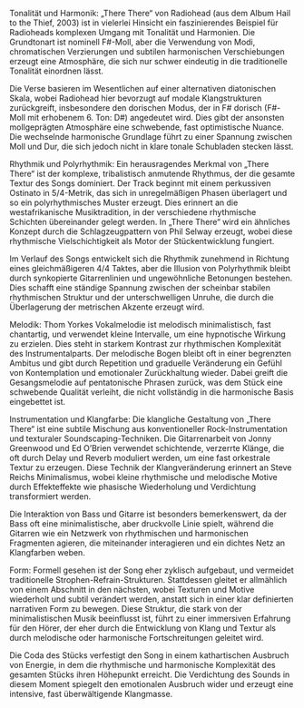 Tonalität und Harmonik:
„There There“ von Radiohead (aus dem Album Hail to the Thief, 2003) ist in vielerlei Hinsicht ein faszinierendes Beispiel für Radioheads komplexen Umgang mit Tonalität und Harmonien. Die Grundtonart ist nominell F#-Moll, aber die Verwendung von Modi, chromatischen Verzierungen und subtilen harmonischen Verschiebungen erzeugt eine Atmosphäre, die sich nur schwer eindeutig in die traditionelle Tonalität einordnen lässt.

Die Verse basieren im Wesentlichen auf einer alternativen diatonischen Skala, wobei Radiohead hier bevorzugt auf modale Klangstrukturen zurückgreift, insbesondere den dorischen Modus, der in F# dorisch (F#-Moll mit erhobenem 6. Ton: D#) angedeutet wird. Dies gibt der ansonsten mollgeprägten Atmosphäre eine schwebende, fast optimistische Nuance. Die wechselnde harmonische Grundlage führt zu einer Spannung zwischen Moll und Dur, die sich jedoch nicht in klare tonale Schubladen stecken lässt.

Rhythmik und Polyrhythmik:
Ein herausragendes Merkmal von „There There“ ist der komplexe, tribalistisch anmutende Rhythmus, der die gesamte Textur des Songs dominiert. Der Track beginnt mit einem perkussiven Ostinato in 5/4-Metrik, das sich in unregelmäßigen Phasen überlagert und so ein polyrhythmisches Muster erzeugt. Dies erinnert an die westafrikanische Musiktradition, in der verschiedene rhythmische Schichten übereinander gelegt werden. In „There There“ wird ein ähnliches Konzept durch die Schlagzeugpattern von Phil Selway erzeugt, wobei diese rhythmische Vielschichtigkeit als Motor der Stückentwicklung fungiert.

Im Verlauf des Songs entwickelt sich die Rhythmik zunehmend in Richtung eines gleichmäßigeren 4/4 Taktes, aber die Illusion von Polyrhythmik bleibt durch synkopierte Gitarrenlinien und ungewöhnliche Betonungen bestehen. Dies schafft eine ständige Spannung zwischen der scheinbar stabilen rhythmischen Struktur und der unterschwelligen Unruhe, die durch die Überlagerung der metrischen Akzente erzeugt wird.

Melodik:
Thom Yorkes Vokalmelodie ist melodisch minimalistisch, fast chantartig, und verwendet kleine Intervalle, um eine hypnotische Wirkung zu erzielen. Dies steht in starkem Kontrast zur rhythmischen Komplexität des Instrumentalparts. Der melodische Bogen bleibt oft in einer begrenzten Ambitus und gibt durch Repetition und graduelle Veränderung ein Gefühl von Kontemplation und emotionaler Zurückhaltung wieder. Dabei greift die Gesangsmelodie auf pentatonische Phrasen zurück, was dem Stück eine schwebende Qualität verleiht, die nicht vollständig in die harmonische Basis eingebettet ist.

Instrumentation und Klangfarbe:
Die klangliche Gestaltung von „There There“ ist eine subtile Mischung aus konventioneller Rock-Instrumentation und texturaler Soundscaping-Techniken. Die Gitarrenarbeit von Jonny Greenwood und Ed O’Brien verwendet schichtende, verzerrte Klänge, die oft durch Delay und Reverb moduliert werden, um eine fast orkestrale Textur zu erzeugen. Diese Technik der Klangveränderung erinnert an Steve Reichs Minimalismus, wobei kleine rhythmische und melodische Motive durch Effekteffekte wie phasische Wiederholung und Verdichtung transformiert werden.

Die Interaktion von Bass und Gitarre ist besonders bemerkenswert, da der Bass oft eine minimalistische, aber druckvolle Linie spielt, während die Gitarren wie ein Netzwerk von rhythmischen und harmonischen Fragmenten agieren, die miteinander interagieren und ein dichtes Netz an Klangfarben weben.

Form:
Formell gesehen ist der Song eher zyklisch aufgebaut, und vermeidet traditionelle Strophen-Refrain-Strukturen. Stattdessen gleitet er allmählich von einem Abschnitt in den nächsten, wobei Texturen und Motive wiederholt und subtil verändert werden, anstatt sich in einer klar definierten narrativen Form zu bewegen. Diese Struktur, die stark von der minimalistischen Musik beeinflusst ist, führt zu einer immersiven Erfahrung für den Hörer, der eher durch die Entwicklung von Klang und Textur als durch melodische oder harmonische Fortschreitungen geleitet wird.

Die Coda des Stücks verfestigt den Song in einem kathartischen Ausbruch von Energie, in dem die rhythmische und harmonische Komplexität des gesamten Stücks ihren Höhepunkt erreicht. Die Verdichtung des Sounds in diesem Moment spiegelt den emotionalen Ausbruch wider und erzeugt eine intensive, fast überwältigende Klangmasse.